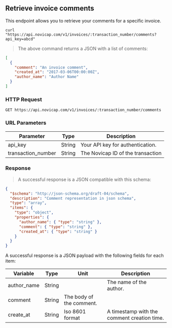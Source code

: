## Retrieve invoice comments

This endpoint allows you to retrieve your comments for a specific invoice.

```shell
curl "https://api.novicap.com/v1/invoices/:transaction_number/comments?api_key=abcd"
```

> The above command returns a JSON with a list of comments:

```json
[
  {
    "comment": "An invoice comment",
    "created_at": "2017-03-06T00:00:00Z",
    "author_name": "Author Name"
  }
]
```

### HTTP Request

`GET https://api.novicap.com/v1/invoices/:transaction_number/comments`

### URL Parameters

Parameter          | Type   | Description
-------------------|--------|----------------------------------
api_key            | String | Your API key for authentication.
transaction_number | String | The Novicap ID of the transaction

### Response

> A successful response is a JSON compatible with this schema:

```json
{
  "$schema": "http://json-schema.org/draft-04/schema",
  "description": "Comment representation in json schema",
  "type": "array",
  "items": {
    "type": "object",
    "properties": {
      "author_name": { "type": "string" },
      "comment": { "type": "string" },
      "created_at": { "type": "string" }
    }
  }
}
```
A successful response is a JSON payload with the following fields for each item:

Variable    | Type   | Unit                     | Description
------------|--------|--------------------------|-------------------------------------
author_name | String |                          | The name of the author.
comment     | String | The body of the comment. |
create_at   | String | Iso 8601 format          | A timestamp with the comment creation time.

